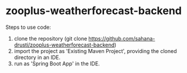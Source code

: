 # zooplus-weatherforecast-backend

Steps to use code:
1. clone the repository (git clone https://github.com/sahana-drusti/zooplus-weatherforecast-backend)
2. import the project as 'Existing Maven Project', providing the cloned directory in an IDE.
3. run as 'Spring Boot App' in the IDE.
